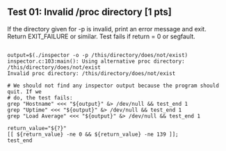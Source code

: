 ## Test 01: Invalid /proc directory [1 pts]

If the directory given for -p is invalid, print an error message and exit.
Return EXIT_FAILURE or similar. Test fails if return = 0 or segfault.

```

output=$(./inspector -o -p /this/directory/does/not/exist)
inspector.c:103:main(): Using alternative proc directory: /this/directory/does/not/exist
Invalid proc directory: /this/directory/does/not/exist

# We should not find any inspector output because the program should quit. If we
# do, the test fails:
grep "Hostname" <<< "${output}" &> /dev/null && test_end 1
grep "Uptime" <<< "${output}" &> /dev/null && test_end 1
grep "Load Average" <<< "${output}" &> /dev/null && test_end 1

return_value="${?}"
[[ ${return_value} -ne 0 && ${return_value} -ne 139 ]];
test_end
```

